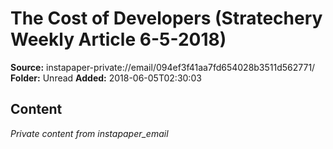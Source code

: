 # The Cost of Developers (Stratechery Weekly Article 6-5-2018)

**Source:** instapaper-private://email/094ef3f41aa7fd654028b3511d562771/
**Folder:** Unread
**Added:** 2018-06-05T02:30:03




## Content
*Private content from instapaper_email*
